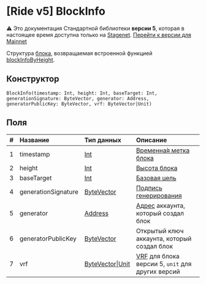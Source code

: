 # [Ride v5] BlockInfo

:warning: Это документация Стандартной библиотеки **версии 5**, которая в настоящее время доступна только на [Stagenet](/ru/blockchain/blockchain-network/). [Перейти к версии для Mainnet](/ru/ride/structures/common-structures/block-info)

Структура [блока](/ru/blockchain/block/), возвращаемая встроенной функцией [blockInfoByHeight](/ru/ride/v5/functions/built-in-functions/blockchain-functions#blockinfobyheight).

## Конструктор

``` ride
BlockInfo(timestamp: Int, height: Int, baseTarget: Int, generationSignature: ByteVector, generator: Address, generatorPublicKey: ByteVector, vrf: ByteVector|Unit)
```

## Поля

|   #   | Название | Тип данных | Описание |
| :--- | :--- | :--- | :--- |
| 1 | timestamp | [Int](/ru/ride/v5/data-types/int) | [Временна́я метка блока](/ru/blockchain/block/block-timestamp) |
| 2 | height | [Int](/ru/ride/v5/data-types/int) | [Высота блока](/ru/blockchain/block/block-height) |
| 3 | baseTarget | [Int](/ru/ride/v5/data-types/int) | [Базовая цель](/ru/blockchain/block/block-generation/base-target) |
| 4 | generationSignature | [ByteVector](/ru/ride/v5/data-types/byte-vector) | [Подпись генерирования](/ru/blockchain/block/block-generation/) |
| 5 | generator | [Address](/ru/ride/v5/structures/common-structures/address) | [Адрес](/ru/blockchain/account/address) аккаунта, который создал блок |
| 6 | generatorPublicKey | [ByteVector](/ru/ride/v5/data-types/byte-vector) | Открытый ключ аккаунта, который создал блок |
| 7 | vrf | [ByteVector](/ru/ride/v5/data-types/byte-vector)&#124;[Unit](/ru/ride/v5/data-types/byte-vector) | [VRF](/en/blockchain/block/block-generation/generation-signature) для блока версии 5, `unit` для других версий |
